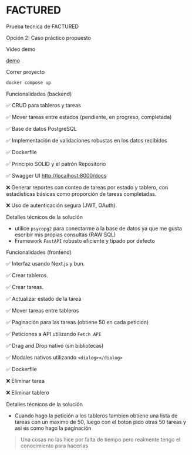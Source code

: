 # FACTURED
Prueba tecnica de FACTURED

Opción 2: Caso práctico propuesto

Video demo

[demo](https://github.com/nelsondev19/FACTURED/raw/refs/heads/master/demo.mp4)

Correr proyecto

```bash
docker compose up
```


Funcionalidades (backend)

✅ CRUD para tableros y tareas

✅ Mover tareas entre estados (pendiente, en progreso, completada)

✅ Base de datos PostgreSQL

✅ Implementación de validaciones robustas en los datos recibidos

✅ Dockerfile

✅ Principio SOLID y el patrón Repositorio

✅ Swagger UI [http://localhost:8000/docs](http://localhost:8000/docs)

❌ Generar reportes con conteo de tareas por estado y tablero, con estadísticas básicas como proporción de tareas completadas.

❌ Uso de autenticación segura (JWT, OAuth).

Detalles técnicos de la solución

- utilice `psycopg2` para conectarme a la base de datos ya que me gusta escribir mis propias consultas (RAW SQL)
- Framework `FastAPI` robusto eficiente y tipado por defecto



Funcionalidades (frontend)

✅ Interfaz usando Next.js y bun.

✅ Crear tableros.

✅ Crear tareas.

✅ Actualizar estado de la tarea

✅ Mover tareas entre tableros

✅ Paginación para las tareas (obtiene 50 en cada peticion)

✅ Peticiones a API utilizando `Fetch API`

✅ Drag and Drop nativo (sin bibliotecas)

✅ Modales nativos utilizando `<dialog></dialog>`

✅ Dockerfile

❌ Eliminar tarea

❌ Eliminar tablero


Detalles técnicos de la solución

- Cuando hago la petición a los tableros tambien obtiene una lista de tareas con un maximo de 50, luego con el boton pido otras 50 tareas y asi es como hago la paginación


> Una cosas no las hice por falta de tiempo pero realmente tengo el conocimiento para hacerlas

